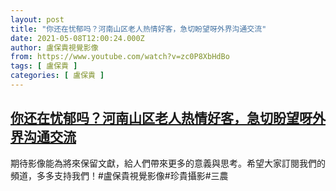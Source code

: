 ```yaml
---
layout: post
title: "你还在忧郁吗？河南山区老人热情好客，急切盼望呀外界沟通交流"
date: 2021-05-08T12:00:24.000Z
author: 盧保貴視覺影像
from: https://www.youtube.com/watch?v=zc0P8XbHdBo
tags: [ 盧保貴 ]
categories: [ 盧保貴 ]
---
```

<!--1620475224000-->
[你还在忧郁吗？河南山区老人热情好客，急切盼望呀外界沟通交流](https://www.youtube.com/watch?v=zc0P8XbHdBo)
------

<div>
期待影像能為將來保留文獻，給人們帶來更多的意義與思考。希望大家訂閱我們的頻道，多多支持我們！#盧保貴視覺影像#珍貴攝影#三農
</div>
